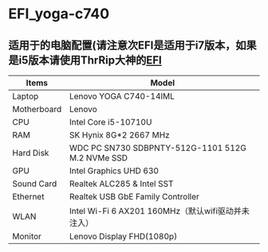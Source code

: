# EFI_yoga-c740

## 适用于的电脑配置(请注意次EFI是适用于i7版本，如果是i5版本请使用ThrRip大神的[EFI](https://github.com/ThrRip/OpenCore-EFI-Laptop-Lenovo-Yoga-C740-14IML)
| Items       | Model               |
| ----------- | ------------------- |
| Laptop      | Lenovo YOGA C740-14IML |
| Motherboard | Lenovo    |
| CPU         | Intel Core i5-10710U |
| RAM         | SK Hynix 8G*2 2667 MHz |
| Hard Disk   | WDC PC SN730 SDBPNTY-512G-1101 512G M.2 NVMe SSD |
| GPU         | Intel Graphics UHD 630 |
| Sound Card  | Realtek ALC285 & Intel SST |
| Ethernet    | Realtek USB GbE Family Controller |
| WLAN        | Intel Wi-Fi 6 AX201 160MHz（默认wifi驱动并未注入） |
| Monitor     | Lenovo Display FHD(1080p)  |
